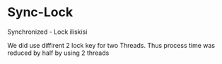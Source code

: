 # Sync-Lock
Synchronized - Lock iliskisi

We did use diffirent 2 lock key for two Threads. Thus process time was reduced by half by using 2 threads
